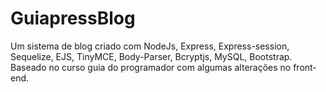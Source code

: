 # GuiapressBlog
Um sistema de blog criado com NodeJs, Express, Express-session, Sequelize, EJS, TinyMCE, Body-Parser, Bcryptjs, MySQL, Bootstrap. Baseado no curso guia do programador com algumas alterações no front-end. 


